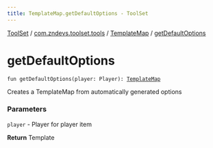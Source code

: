```yaml
---
title: TemplateMap.getDefaultOptions - ToolSet
---
```


[ToolSet](../../index.html) / [com.zndevs.toolset.tools](../index.html) / [TemplateMap](index.html) / [getDefaultOptions](./get-default-options.html)

# getDefaultOptions

`fun getDefaultOptions(player: Player): `[`TemplateMap`](index.html)

Creates a TemplateMap from automatically generated options

### Parameters

`player` - Player for player item

**Return**
Template

